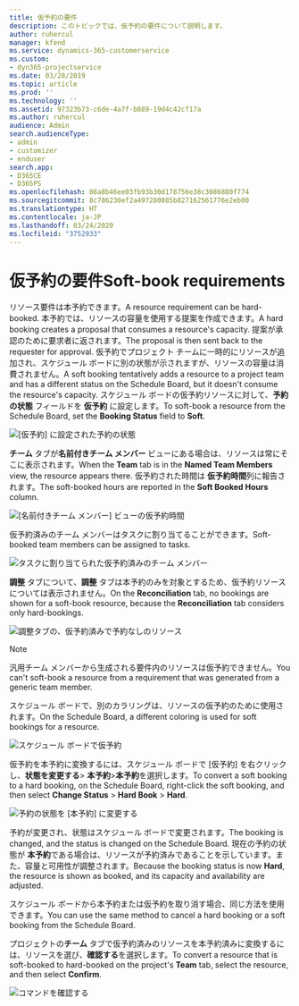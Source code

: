 ```yaml
---
title: 仮予約の要件
description: このトピックでは、仮予約の要件について説明します。
author: ruhercul
manager: kfend
ms.service: dynamics-365-customerservice
ms.custom:
- dyn365-projectservice
ms.date: 03/28/2019
ms.topic: article
ms.prod: ''
ms.technology: ''
ms.assetid: 97323b73-c6de-4a7f-b889-19d4c42cf17a
ms.author: ruhercul
audience: Admin
search.audienceType:
- admin
- customizer
- enduser
search.app:
- D365CE
- D365PS
ms.openlocfilehash: 08a8b46ee03fb93b30d178756e38c3086880f774
ms.sourcegitcommit: 8c786230ef2a497280885b827162561776e2eb00
ms.translationtype: HT
ms.contentlocale: ja-JP
ms.lasthandoff: 03/24/2020
ms.locfileid: "3752933"
---
```

# <a name="soft-book-requirements"></a><span data-ttu-id="e5548-103">仮予約の要件</span><span class="sxs-lookup"><span data-stu-id="e5548-103">Soft-book requirements</span></span>

<span data-ttu-id="e5548-104">リソース要件は本予約できます。</span><span class="sxs-lookup"><span data-stu-id="e5548-104">A resource requirement can be hard-booked.</span></span> <span data-ttu-id="e5548-105">本予約では、リソースの容量を使用する提案を作成できます。</span><span class="sxs-lookup"><span data-stu-id="e5548-105">A hard booking creates a proposal that consumes a resource's capacity.</span></span> <span data-ttu-id="e5548-106">提案が承認のために要求者に返されます。</span><span class="sxs-lookup"><span data-stu-id="e5548-106">The proposal is then sent back to the requester for approval.</span></span> <span data-ttu-id="e5548-107">仮予約でプロジェクト チームに一時的にリソースが追加され、スケジュール ボードに別の状態が示されますが、リソースの容量は消費されません。</span><span class="sxs-lookup"><span data-stu-id="e5548-107">A soft booking tentatively adds a resource to a project team and has a different status on the Schedule Board, but it doesn't consume the resource's capacity.</span></span> <span data-ttu-id="e5548-108">スケジュール ボードの仮予約リソースに対して、**予約の状態** フィールドを **仮予約** に設定します。</span><span class="sxs-lookup"><span data-stu-id="e5548-108">To soft-book a resource from the Schedule Board, set the **Booking Status** field to **Soft**.</span></span>

![ [仮予約] に設定された予約の状態](media/Resource-Management-image77.png)

<span data-ttu-id="e5548-110">**チーム** タブが**名前付きチーム メンバー** ビューにある場合は、リソースは常にそこに表示されます。</span><span class="sxs-lookup"><span data-stu-id="e5548-110">When the **Team** tab is in the **Named Team Members** view, the resource appears there.</span></span> <span data-ttu-id="e5548-111">仮予約された時間は **仮予約時間**列に報告されます。</span><span class="sxs-lookup"><span data-stu-id="e5548-111">The soft-booked hours are reported in the **Soft Booked Hours** column.</span></span>

![[名前付きチーム メンバー] ビューの仮予約時間](media/Resource-Management-image78.png)

<span data-ttu-id="e5548-113">仮予約済みのチーム メンバーはタスクに割り当てることができます。</span><span class="sxs-lookup"><span data-stu-id="e5548-113">Soft-booked team members can be assigned to tasks.</span></span>

![タスクに割り当てられた仮予約済みのチーム メンバー](media/Resource-Management-image79.png)

<span data-ttu-id="e5548-115">**調整** タブについて、**調整** タブは本予約のみを対象とするため、仮予約リソースについては表示されません。</span><span class="sxs-lookup"><span data-stu-id="e5548-115">On the **Reconciliation** tab, no bookings are shown for a soft-book resource, because the **Reconciliation** tab considers only hard-bookings.</span></span>

![調整タブの、仮予約済みで予約なしのリソース](media/Resource-Management-image80.png)

> [!NOTE]
> <span data-ttu-id="e5548-117">汎用チーム メンバーから生成される要件内のリソースは仮予約できません。</span><span class="sxs-lookup"><span data-stu-id="e5548-117">You can't soft-book a resource from a requirement that was generated from a generic team member.</span></span>

<span data-ttu-id="e5548-118">スケジュール ボードで、別のカラリングは、リソースの仮予約のために使用されます。</span><span class="sxs-lookup"><span data-stu-id="e5548-118">On the Schedule Board, a different coloring is used for soft bookings for a resource.</span></span>

![スケジュール ボードで仮予約](media/Resource-Management-image81.png)

<span data-ttu-id="e5548-120">仮予約を本予約に変換するには、スケジュール ボードで [仮予約] を右クリックし、**状態を変更する**\> **本予約**\>**本予約**を選択します。</span><span class="sxs-lookup"><span data-stu-id="e5548-120">To convert a soft booking to a hard booking, on the Schedule Board, right-click the soft booking, and then select **Change Status** \> **Hard Book** \> **Hard**.</span></span>

![予約の状態を [本予約] に変更する](media/Resource-Management-image82.png)

<span data-ttu-id="e5548-122">予約が変更され、状態はスケジュール ボードで変更されます。</span><span class="sxs-lookup"><span data-stu-id="e5548-122">The booking is changed, and the status is changed on the Schedule Board.</span></span> <span data-ttu-id="e5548-123">現在の予約の状態が **本予約**である場合は、リソースが予約済みであることを示しています。また、容量と可用性が調整されます。</span><span class="sxs-lookup"><span data-stu-id="e5548-123">Because the booking status is now **Hard**, the resource is shown as booked, and its capacity and availability are adjusted.</span></span>

<span data-ttu-id="e5548-124">スケジュール ボードから本予約または仮予約を取り消す場合、同じ方法を使用できます。</span><span class="sxs-lookup"><span data-stu-id="e5548-124">You can use the same method to cancel a hard booking or a soft booking from the Schedule Board.</span></span>

<span data-ttu-id="e5548-125">プロジェクトの**チーム** タブで仮予約済みのリソースを本予約済みに変換するには、リソースを選び、**確認する**を選択します。</span><span class="sxs-lookup"><span data-stu-id="e5548-125">To convert a resource that is soft-booked to hard-booked on the project's **Team** tab, select the resource, and then select **Confirm**.</span></span>

![コマンドを確認する](media/Resource-Management-image83.png)
